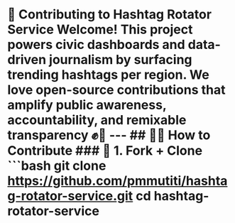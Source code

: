 
# 🤝 Contributing to Hashtag Rotator Service Welcome! This project powers civic dashboards and data-driven journalism by surfacing trending hashtags per region. We love open-source contributions that amplify public awareness, accountability, and remixable transparency ✊📡 --- ## 🧑‍💻 How to Contribute ### 🔧 1. Fork + Clone ```bash git clone https://github.com/pmmutiti/hashtag-rotator-service.git cd hashtag-rotator-service 
